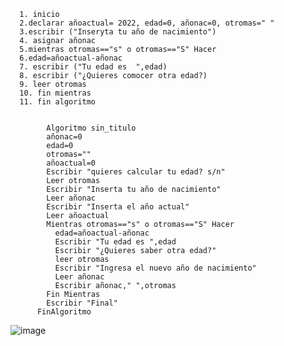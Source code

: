       1. inicio
      2.declarar añoactual= 2022, edad=0, añonac=0, otromas=" "
      3.escribir ("Inseryta tu año de nacimiento")
      4. asignar añonac
      5.mientras otromas=="s" o otromas=="S" Hacer
      6.edad=añoactual-añonac
      7. escribir ("Tu edad es  ",edad)
      8. escribir ("¿Quieres comocer otra edad?)
      9. leer otromas
      10. fin mientras
      11. fin algoritmo

    
		    Algoritmo sin_titulo
            añonac=0
            edad=0
            otromas=""
            añoactual=0
            Escribir "quieres calcular tu edad? s/n"
            Leer otromas
            Escribir "Inserta tu año de nacimiento"
            Leer añonac
            Escribir "Inserta el año actual"
            Leer añoactual
            Mientras otromas=="s" o otromas=="S" Hacer
              edad=añoactual-añonac
              Escribir "Tu edad es ",edad
              Escribir "¿Quieres saber otra edad?"
              leer otromas
              Escribir "Ingresa el nuevo año de nacimiento"
              Leer añonac
              Escribir añonac," ",otromas
            Fin Mientras
            Escribir "Final"
          FinAlgoritmo


![image](https://user-images.githubusercontent.com/107580905/188523032-53a35786-ad80-45db-b3fe-c12db93df5ef.png)

